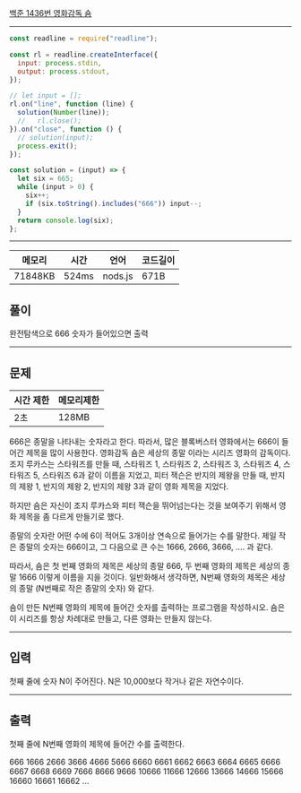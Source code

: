 [백준 1436번 영화감독 숌](https://www.acmicpc.net/problem/1436)

---

```javascript
const readline = require("readline");

const rl = readline.createInterface({
  input: process.stdin,
  output: process.stdout,
});

// let input = [];
rl.on("line", function (line) {
  solution(Number(line));
  //   rl.close();
}).on("close", function () {
  // solution(input);
  process.exit();
});

const solution = (input) => {
  let six = 665;
  while (input > 0) {
    six++;
    if (six.toString().includes("666")) input--;
  }
  return console.log(six);
};
```

---

| 메모리  | 시간  | 언어    | 코드길이 |
| ------- | ----- | ------- | -------- |
| 71848KB | 524ms | nods.js | 671B     |

## 풀이

완전탐색으로 666 숫자가 들어있으면 출력

---

## 문제

| 시간 제한 | 메모리제한 |
| --------- | ---------- |
| 2초       | 128MB      |

666은 종말을 나타내는 숫자라고 한다. 따라서, 많은 블록버스터 영화에서는 666이 들어간 제목을 많이 사용한다. 영화감독 숌은 세상의 종말 이라는 시리즈 영화의 감독이다. 조지 루카스는 스타워즈를 만들 때, 스타워즈 1, 스타워즈 2, 스타워즈 3, 스타워즈 4, 스타워즈 5, 스타워즈 6과 같이 이름을 지었고, 피터 잭슨은 반지의 제왕을 만들 때, 반지의 제왕 1, 반지의 제왕 2, 반지의 제왕 3과 같이 영화 제목을 지었다.

하지만 숌은 자신이 조지 루카스와 피터 잭슨을 뛰어넘는다는 것을 보여주기 위해서 영화 제목을 좀 다르게 만들기로 했다.

종말의 숫자란 어떤 수에 6이 적어도 3개이상 연속으로 들어가는 수를 말한다. 제일 작은 종말의 숫자는 666이고, 그 다음으로 큰 수는 1666, 2666, 3666, .... 과 같다.

따라서, 숌은 첫 번째 영화의 제목은 세상의 종말 666, 두 번째 영화의 제목은 세상의 종말 1666 이렇게 이름을 지을 것이다. 일반화해서 생각하면, N번째 영화의 제목은 세상의 종말 (N번째로 작은 종말의 숫자) 와 같다.

숌이 만든 N번째 영화의 제목에 들어간 숫자를 출력하는 프로그램을 작성하시오. 숌은 이 시리즈를 항상 차례대로 만들고, 다른 영화는 만들지 않는다.

---

## 입력

첫째 줄에 숫자 N이 주어진다. N은 10,000보다 작거나 같은 자연수이다.

---

## 출력

첫째 줄에 N번째 영화의 제목에 들어간 수를 출력한다.

666 1666 2666 3666 4666 5666 6660 6661 6662 6663 6664 6665 6666 6667
6668 6669 7666 8666 9666 10666 11666 12666 13666 14666
15666 16660 16661 16662 ...
